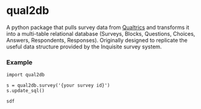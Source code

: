 # qual2db
A python package that pulls survey data from [Qualtrics](http://www.qualtrics.com/) and transforms it into a multi-table relational database (Surveys, Blocks, Questions, Choices, Answers, Respondents, Responses). Originally designed to replicate the useful data structure provided by the Inquisite survey system.

### Example
    import qual2db
    
    s = qual2db.survey('{your survey id}')
    s.update_sql()
    
    sdf
